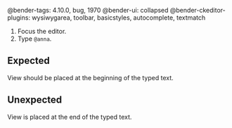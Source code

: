 @bender-tags: 4.10.0, bug, 1970
@bender-ui: collapsed
@bender-ckeditor-plugins: wysiwygarea, toolbar, basicstyles, autocomplete, textmatch

1. Focus the editor.
1. Type `@anna`.

## Expected

View should be placed at the beginning of the typed text.

## Unexpected

View is placed at the end of the typed text.
